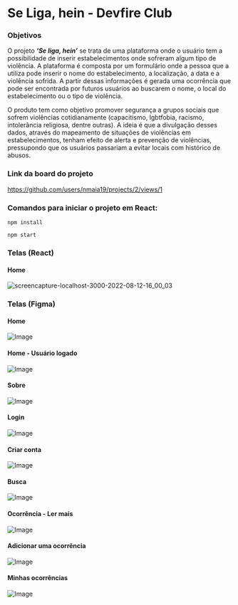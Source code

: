 # Se Liga, hein - Devfire Club

### Objetivos

O projeto ***‘Se liga, hein’*** se trata de uma plataforma onde o usuário tem a possibilidade de inserir estabelecimentos onde sofreram algum tipo de violência. A plataforma é composta por um formulário onde a pessoa que a utiliza pode inserir o nome do estabelecimento, a localização, a data e a violência sofrida. A partir dessas informações é gerada uma ocorrência que pode ser encontrada por futuros usuários ao buscarem o nome, o local do estabelecimento ou o tipo de violência.

O produto tem como objetivo promover segurança a grupos sociais que sofrem violências cotidianamente (capacitismo, lgbtfobia, racismo, intolerância religiosa, dentre outras). A ideia é que a divulgação desses dados, através do mapeamento de situações de violências em estabelecimentos, tenham efeito de alerta e prevenção de violências, pressupondo que os usuários passariam a evitar locais com histórico de abusos. 


### Link da board do projeto
https://github.com/users/nmaia19/projects/2/views/1


### Comandos para iniciar o projeto em React:

```npm install```

```npm start```


### Telas (React)

#### **Home**
![screencapture-localhost-3000-2022-08-12-16_00_03](https://user-images.githubusercontent.com/63618987/184426039-93b9aba5-55a6-45df-aba9-8c8fe1b44d0e.png)

### Telas (Figma)

#### **Home** 
![Image](https://user-images.githubusercontent.com/98717839/183221173-824182cb-00d4-4fb8-aae9-9ba645e0f6bf.png)

#### **Home - Usuário logado**
![Image](https://user-images.githubusercontent.com/98717839/183221172-2e70b7c3-0f99-4f83-9a61-b13057f459b6.png)

#### **Sobre** 
![Image](https://user-images.githubusercontent.com/98717839/183221171-685515b0-db27-4bc3-98b9-f09f83bf2d10.png)

#### **Login**
![Image](https://user-images.githubusercontent.com/98717839/183221169-2c25c7a7-c14a-443c-ad25-14eef8055cea.png)

#### **Criar conta**
![Image](https://user-images.githubusercontent.com/98717839/183221168-677660fc-d0ac-47ca-ad5f-3a053045e711.png)

#### **Busca**
![Image](https://user-images.githubusercontent.com/98717839/183221167-e1930ef7-f3c3-49dc-8027-caa47ac6522c.png)

#### **Ocorrência - Ler mais**
![Image](https://user-images.githubusercontent.com/98717839/183221165-1e113847-b2b7-42eb-bc23-fc2bec3ec147.png)

#### **Adicionar uma ocorrência**
![Image](https://user-images.githubusercontent.com/98717839/183221170-bb0bb4e3-665e-4e4e-9e93-e1e067cbb84e.png)

#### **Minhas ocorrências**
![Image](https://user-images.githubusercontent.com/98717839/183221174-ae29b8b5-4461-4360-97ab-03374bf24989.png)

